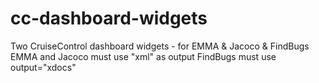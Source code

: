 cc-dashboard-widgets
====================

Two CruiseControl dashboard widgets - for EMMA &amp; Jacoco &amp; FindBugs
EMMA and Jacoco must use "xml" as output 
FindBugs must use output="xdocs"
